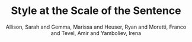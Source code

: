 ---
type: 'pamphlet'
pubkey: 'LLP05'
author: 'Allison, Sarah and Gemma, Marissa and Heuser, Ryan and Moretti, Franco and Tevel, Amir and Yamboliev, Irena'
title: '5. Style at the Scale of the Sentence'
publisher: 'Stanford Literary Lab'
url:
year: 2013
project: '19c-british-novels'
pamphlet:
  image: "/assets/images/p05.png"
  pdf: "https://litlab.stanford.edu/LiteraryLabPamphlet5.pdf"
  pubdate: 2013-06-01
  blurb: "… But could the different frequencies of “she” and “you” and “the” really be called “style”? On this, we disagreed. Some of us claimed that, though all styles do indeed entail linguistic choices, not all linguistic choices are however enough to speak of a style; others countered this argument by stating that, once an author or a genre opts for a certain linguistic choice, this is really all we need for our analysis, as a style follows necessarily from this fundamental level. This was the genuinely reductionist position – style as nothing but its components – and the more logically consistent one; the other position admitted that it couldn’t specify the exact difference, or the precise moment when a “linguistic choice” turned into a “style”, but it insisted nonetheless that reducing style to a strictly functional dimension missed the very point of the concept, which lay in its capacity to hint, however hazily, at something that went beyond functionality. Our job should consist in removing the haze, not in disregarding the hint."
---